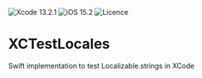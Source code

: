 ![Xcode 13.2.1](https://img.shields.io/badge/Xcode-13.2.1-blue) ![iOS 15.2](https://img.shields.io/badge/iOS-15.2-blue) ![Licence](https://img.shields.io/github/license/Mokhet/XCTestLocales)

# XCTestLocales
Swift implementation to test Localizable.strings in XCode
